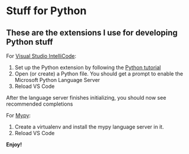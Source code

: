 # Stuff for Python

## These are the extensions I use for developing Python stuff

For [Visual Studio IntelliCode](https://marketplace.visualstudio.com/items?itemName=VisualStudioExptTeam.vscodeintellicode):

1. Set up the Python extension by following the [Python tutorial](https://code.visualstudio.com/docs/python/python-tutorial#_prerequisites)
2. Open (or create) a Python file. You should get a prompt to enable the Microsoft Python Language Server
3. Reload VS Code

After the language server finishes initializing, you should now see recommended completions

For [Mypy](https://github.com/matangover/mypy-vscode):

1. Create a virtualenv and install the mypy language server in it.
2. Reload VS Code

**Enjoy!**
